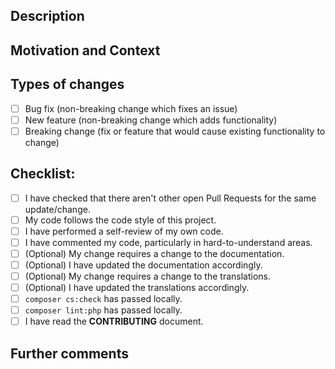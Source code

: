 <!--- Provide a general summary of your changes in the Title above -->

## Description
<!--- Describe your changes in detail -->

## Motivation and Context
<!--- Why is this change required? What problem does it solve? -->
<!--- If it fixes an open issue, please link to the issue here. -->

## Types of changes
<!--- What types of changes does your code introduce? Put an `x` in all the boxes that apply: -->
- [ ] Bug fix (non-breaking change which fixes an issue)
- [ ] New feature (non-breaking change which adds functionality)
- [ ] Breaking change (fix or feature that would cause existing functionality to change)

## Checklist:
<!--- Go over all the following points, and put an `x` in all the boxes that apply. -->
<!--- If you're unsure about any of these, don't hesitate to ask. We're here to help! -->
- [ ] I have checked that there aren't other open Pull Requests for the same update/change.
- [ ] My code follows the code style of this project.
- [ ] I have performed a self-review of my own code.
- [ ] I have commented my code, particularly in hard-to-understand areas.
- [ ] \(Optional) My change requires a change to the documentation.
- [ ] \(Optional) I have updated the documentation accordingly.
- [ ] \(Optional) My change requires a change to the translations.
- [ ] \(Optional) I have updated the translations accordingly.
- [ ] `composer cs:check` has passed locally.
- [ ] `composer lint:php` has passed locally.
- [ ] I have read the **CONTRIBUTING** document.

## Further comments
<!--- If this is a relatively large or complex change, kick off the discussion by explaining why you chose the solution you did and what alternatives you considered, etc... -->
